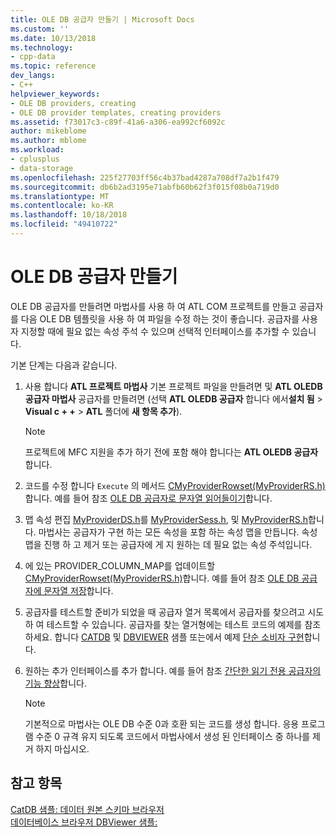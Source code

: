 ```yaml
---
title: OLE DB 공급자 만들기 | Microsoft Docs
ms.custom: ''
ms.date: 10/13/2018
ms.technology:
- cpp-data
ms.topic: reference
dev_langs:
- C++
helpviewer_keywords:
- OLE DB providers, creating
- OLE DB provider templates, creating providers
ms.assetid: f73017c3-c89f-41a6-a306-ea992cf6092c
author: mikeblome
ms.author: mblome
ms.workload:
- cplusplus
- data-storage
ms.openlocfilehash: 225f27703ff56c4b37bad4287a708df7a2b1f479
ms.sourcegitcommit: db6b2ad3195e71abfb60b62f3f015f08b0a719d0
ms.translationtype: MT
ms.contentlocale: ko-KR
ms.lasthandoff: 10/18/2018
ms.locfileid: "49410722"
---
```

# <a name="creating-an-ole-db-provider"></a>OLE DB 공급자 만들기

OLE DB 공급자를 만들려면 마법사를 사용 하 여 ATL COM 프로젝트를 만들고 공급자를 다음 OLE DB 템플릿을 사용 하 여 파일을 수정 하는 것이 좋습니다. 공급자를 사용자 지정할 때에 필요 없는 속성 주석 수 있으며 선택적 인터페이스를 추가할 수 있습니다.  
  
기본 단계는 다음과 같습니다.  

1. 사용 합니다 **ATL 프로젝트 마법사** 기본 프로젝트 파일을 만들려면 및 **ATL OLEDB 공급자 마법사** 공급자를 만들려면 (선택 **ATL OLEDB 공급자** 합니다 에서**설치 됨** > **Visual c + +** > **ATL** 폴더에 **새 항목 추가**).  

   > [!NOTE]
   > 프로젝트에 MFC 지원을 추가 하기 전에 포함 해야 합니다는 **ATL OLEDB 공급자**합니다.
  
1. 코드를 수정 합니다 `Execute` 의 메서드 [CMyProviderRowset(MyProviderRS.h)](cmyproviderrowset-myproviderrs-h.md)합니다. 예를 들어 참조 [OLE DB 공급자로 문자열 읽어들이기](../../data/oledb/reading-strings-into-the-ole-db-provider.md)합니다.  
  
1. 맵 속성 편집 [MyProviderDS.h](cmyprovidersource-myproviderds-h.md)를 [MyProviderSess.h](cmyprovidersession-myprovidersess-h.md), 및 [MyProviderRS.h](cmyproviderrowset-myproviderrs-h.md)합니다. 마법사는 공급자가 구현 하는 모든 속성을 포함 하는 속성 맵을 만듭니다. 속성 맵을 진행 하 고 제거 또는 공급자에 게 지 원하는 데 필요 없는 속성 주석입니다.  
  
1. 에 있는 PROVIDER_COLUMN_MAP를 업데이트할 [CMyProviderRowset(MyProviderRS.h)](cmyproviderrowset-myproviderrs-h.md)합니다. 예를 들어 참조 [OLE DB 공급자에 문자열 저장](../../data/oledb/storing-strings-in-the-ole-db-provider.md)합니다.  
  
1. 공급자를 테스트할 준비가 되었을 때 공급자 열거 목록에서 공급자를 찾으려고 시도 하 여 테스트할 수 있습니다. 공급자를 찾는 열거형에는 테스트 코드의 예제를 참조 하세요. 합니다 [CATDB](https://github.com/Microsoft/VCSamples/tree/master/VC2008Samples/ATL/OLEDB/Consumer/catdb) 및 [DBVIEWER](https://github.com/Microsoft/VCSamples/tree/master/VC2008Samples/ATL/OLEDB/Consumer/dbviewer) 샘플 또는에서 예제 [단순 소비자 구현](../../data/oledb/implementing-a-simple-consumer.md)합니다.  
  
1. 원하는 추가 인터페이스를 추가 합니다. 예를 들어 참조 [간단한 읽기 전용 공급자의 기능 향상](../../data/oledb/enhancing-the-simple-read-only-provider.md)합니다.  
  
   > [!NOTE]
   > 기본적으로 마법사는 OLE DB 수준 0과 호환 되는 코드를 생성 합니다. 응용 프로그램 수준 0 규격 유지 되도록 코드에서 마법사에서 생성 된 인터페이스 중 하나를 제거 하지 마십시오.  
  
## <a name="see-also"></a>참고 항목  

[CatDB 샘플: 데이터 원본 스키마 브라우저](https://github.com/Microsoft/VCSamples/tree/master/VC2008Samples/ATL/OLEDB/Consumer/catdb)<br/>
[데이터베이스 브라우저 DBViewer 샘플:](https://github.com/Microsoft/VCSamples/tree/master/VC2008Samples/ATL/OLEDB/Consumer/dbviewer)
